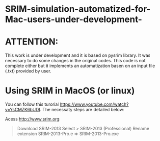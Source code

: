# SRIM-simulation-automatized-for-Mac-users-under-development-

# ATTENTION:

This work is under development and it is based on pysrim library. 
It was necessary to do some changes in the original codes. 
This code is not complete either but it implements an automatization basen on an input file (.txt) provided by user. 

# Using SRIM in MacOS (or linux)

You can follow this turorial https://www.youtube.com/watch?v=YsCMZK6bUDI. 
The necessaty steps are detailed below:

Acess http://www.srim.org
> Download SRIM-2013
Select > SRIM-2013 (Professional)
Rename extension   SRIM-2013-Pro.e   =>   SRIM-2013-Pro.exe
